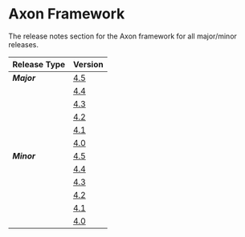 # Axon Framework

The release notes section for the Axon framework for all major/minor releases.

| Release Type | Version |
| :--- | :--- |
| _**Major**_ | [4.5](rn-af-major-releases.md#release-45) |
|  | [4.4](rn-af-major-releases.md#release-44) |
|  | [4.3](rn-af-major-releases.md#release-43) |
|  | [4.2](rn-af-major-releases.md#release-42) |
|  | [4.1](rn-af-major-releases.md#release-41) |
|  | [4.0](rn-af-major-releases.md#release-40) |
| _**Minor**_ | [4.5](rn-af-minor-releases.md#release-45) |
|  | [4.4](rn-af-minor-releases.md#release-44) |
|  | [4.3](rn-af-minor-releases.md#release-43) |
|  | [4.2](rn-af-minor-releases.md#release-42) |
|  | [4.1](rn-af-minor-releases.md#release-41) |
|  | [4.0](rn-af-minor-releases.md#release-40) |

